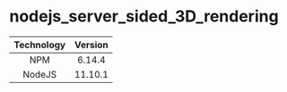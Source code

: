 # nodejs_server_sided_3D_rendering

| Technology | Version |
|:----------:|:-------:|
|     NPM    |  6.14.4 |
|   NodeJS   | 11.10.1 |
